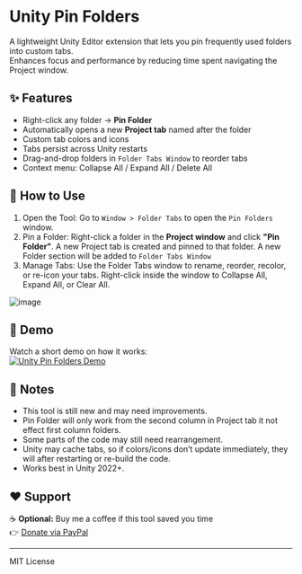 # Unity Pin Folders

A lightweight Unity Editor extension that lets you pin frequently used folders into custom tabs.  
Enhances focus and performance by reducing time spent navigating the Project window.

## ✨ Features

- Right-click any folder → **Pin Folder**
- Automatically opens a new **Project tab** named after the folder
- Custom tab colors and icons
- Tabs persist across Unity restarts
- Drag-and-drop folders in `Folder Tabs Window` to reorder tabs
- Context menu: Collapse All / Expand All / Delete All

## 🚀 How to Use

1. Open the Tool:
   Go to `Window > Folder Tabs` to open the `Pin Folders` window.
2. Pin a Folder:
   Right-click a folder in the **Project window** and click **"Pin Folder"**.
   A new Project tab is created and pinned to that folder.
   A new Folder section will be added to `Folder Tabs Window`
3. Manage Tabs:
   Use the Folder Tabs window to rename, reorder, recolor, or re-icon your tabs.
   Right-click inside the window to Collapse All, Expand All, or Clear All.

![image](https://github.com/user-attachments/assets/16ac2844-31a9-424d-8864-f140f77d29c2)

## 🎥 Demo

Watch a short demo on how it works:  
[![Unity Pin Folders Demo](https://img.youtube.com/vi/uBBj96r6N-w/0.jpg)](https://www.youtube.com/watch?v=uBBj96r6N-w)

## 🔧 Notes

- This tool is still new and may need improvements.
- Pin Folder will only work from the second column in Project tab it not effect first column folders. 
- Some parts of the code may still need rearrangement.
- Unity may cache tabs, so if colors/icons don’t update immediately, they will after restarting or re-build the code.
- Works best in Unity 2022+.

## ❤️ Support

☕ **Optional:** Buy me a coffee if this tool saved you time  
👉 [Donate via PayPal](https://www.paypal.com/donate/?hosted_button_id=EQHP56HSJSJ7L)  

---

MIT License
